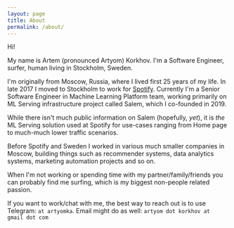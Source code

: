 ```yaml
---
layout: page
title: About
permalink: /about/
---
```


Hi!

My name is Artem (pronounced Artyom) Korkhov. I'm a Software Engineer, surfer, human living in Stockholm, Sweden.

I'm originally from Moscow, Russia, where I lived first 25 years of my life. In late 2017 I moved to Stockholm to work for [Spotify](https://www.spotify.com/). Currently I'm a Senior Software Engineer in Machine Learning Platform team, working primarily on ML Serving infrastructure project called Salem, which I co-founded in 2019.

While there isn't much public information on Salem (hopefully, _yet_), it is _the_ ML Serving solution used at Spotify for use-cases ranging from Home page to much-much lower traffic scenarios.

Before Spotify and Sweden I worked in various much smaller companies in Moscow, building things such as recommender systems, data analytics systems, marketing automation projects and so on.

When I'm not working or spending time with my partner/family/friends you can probably find me surfing, which is my biggest non-people related passion.

If you want to work/chat with me, the best way to reach out is to use Telegram: `at artyomka`. 
Email might do as well: `artyom dot korkhov at gmail dot com`

